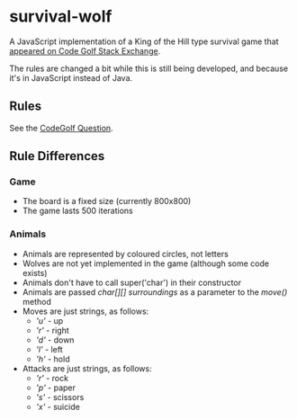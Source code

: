 # survival-wolf

A JavaScript implementation of a King of the Hill type survival game that [appeared on Code Golf Stack Exchange](http://codegolf.stackexchange.com/questions/25347/survival-game-create-your-wolf).

The rules are changed a bit while this is still being developed, and because it's in JavaScript instead of Java.

## Rules
See the [CodeGolf Question](http://codegolf.stackexchange.com/questions/25347/survival-game-create-your-wolf).

## Rule Differences
### Game
* The board is a fixed size (currently 800x800)
* The game lasts 500 iterations

### Animals
* Animals are represented by coloured circles, not letters
* Wolves are not yet implemented in the game (although some code exists)
* Animals don't have to call super('char') in their constructor
* Animals are passed *char[][] surroundings* as a parameter to the *move()* method
* Moves are just strings, as follows:
  * *'u'* - up
  * *'r'* - right
  * *'d'* - down
  * *'l'* - left
  * *'h'* - hold
* Attacks are just strings, as follows:
  * *'r'* - rock
  * *'p'* - paper
  * *'s'* - scissors
  * *'x'* - suicide

